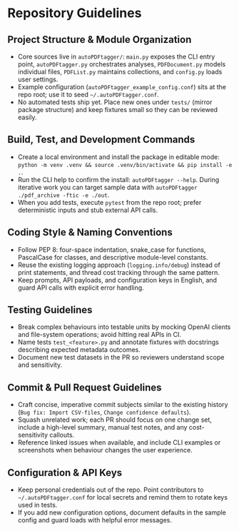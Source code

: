 # Repository Guidelines

## Project Structure & Module Organization
- Core sources live in `autoPDFtagger/`: `main.py` exposes the CLI entry point, `autoPDFtagger.py` orchestrates analyses, `PDFDocument.py` models individual files, `PDFList.py` maintains collections, and `config.py` loads user settings.
- Example configuration (`autoPDFtagger_example_config.conf`) sits at the repo root; use it to seed `~/.autoPDFtagger.conf`.
- No automated tests ship yet. Place new ones under `tests/` (mirror package structure) and keep fixtures small so they can be reviewed easily.

## Build, Test, and Development Commands
- Create a local environment and install the package in editable mode: `python -m venv .venv && source .venv/bin/activate && pip install -e .`.
- Run the CLI help to confirm the install: `autoPDFtagger --help`. During iterative work you can target sample data with `autoPDFtagger ./pdf_archive -ftic -e ./out`.
- When you add tests, execute `pytest` from the repo root; prefer deterministic inputs and stub external API calls.

## Coding Style & Naming Conventions
- Follow PEP 8: four-space indentation, snake_case for functions, PascalCase for classes, and descriptive module-level constants.
- Reuse the existing logging approach (`logging.info/debug`) instead of print statements, and thread cost tracking through the same pattern.
- Keep prompts, API payloads, and configuration keys in English, and guard API calls with explicit error handling.

## Testing Guidelines
- Break complex behaviours into testable units by mocking OpenAI clients and file-system operations; avoid hitting real APIs in CI.
- Name tests `test_<feature>.py` and annotate fixtures with docstrings describing expected metadata outcomes.
- Document new test datasets in the PR so reviewers understand scope and sensitivity.

## Commit & Pull Request Guidelines
- Craft concise, imperative commit subjects similar to the existing history (`Bug fix: Import CSV-files`, `Change confidence defaults`).
- Squash unrelated work; each PR should focus on one change set, include a high-level summary, manual test notes, and any cost-sensitivity callouts.
- Reference linked issues when available, and include CLI examples or screenshots when behaviour changes the user experience.

## Configuration & API Keys
- Keep personal credentials out of the repo. Point contributors to `~/.autoPDFtagger.conf` for local secrets and remind them to rotate keys used in tests.
- If you add new configuration options, document defaults in the sample config and guard loads with helpful error messages.
